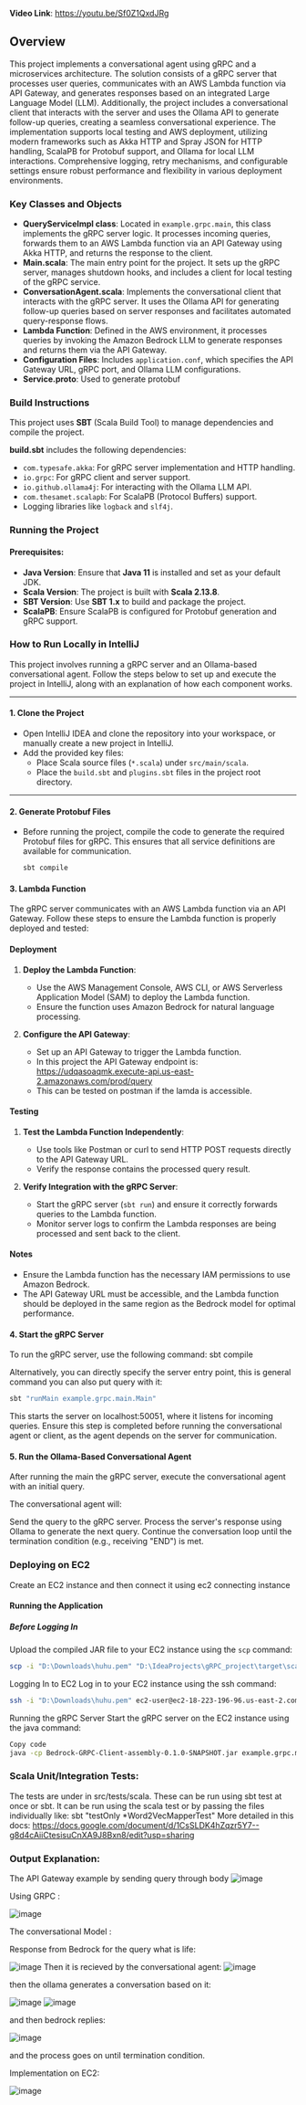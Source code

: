 
**Video Link**: https://youtu.be/Sf0Z1QxdJRg

## Overview
This project implements a conversational agent using gRPC and a microservices architecture. The solution consists of a gRPC server that processes user queries, communicates with an AWS Lambda function via API Gateway, and generates responses based on an integrated Large Language Model (LLM). Additionally, the project includes a conversational client that interacts with the server and uses the Ollama API to generate follow-up queries, creating a seamless conversational experience. The implementation supports local testing and AWS deployment, utilizing modern frameworks such as Akka HTTP and Spray JSON for HTTP handling, ScalaPB for Protobuf support, and Ollama for local LLM interactions. Comprehensive logging, retry mechanisms, and configurable settings ensure robust performance and flexibility in various deployment environments.


### Key Classes and Objects

- **QueryServiceImpl class**: Located in `example.grpc.main`, this class implements the gRPC server logic. It processes incoming queries, forwards them to an AWS Lambda function via an API Gateway using Akka HTTP, and returns the response to the client.
- **Main.scala**: The main entry point for the project. It sets up the gRPC server, manages shutdown hooks, and includes a client for local testing of the gRPC service.
- **ConversationAgent.scala**: Implements the conversational client that interacts with the gRPC server. It uses the Ollama API for generating follow-up queries based on server responses and facilitates automated query-response flows.
- **Lambda Function**: Defined in the AWS environment, it processes queries by invoking the Amazon Bedrock LLM to generate responses and returns them via the API Gateway.
- **Configuration Files**: Includes `application.conf`, which specifies the API Gateway URL, gRPC port, and Ollama LLM configurations.
- **Service.proto**: Used to generate protobuf


### Build Instructions
This project uses **SBT** (Scala Build Tool) to manage dependencies and compile the project.

**build.sbt** includes the following dependencies:
- `com.typesafe.akka`: For gRPC server implementation and HTTP handling.
- `io.grpc`: For gRPC client and server support.
- `io.github.ollama4j`: For interacting with the Ollama LLM API.
- `com.thesamet.scalapb`: For ScalaPB (Protocol Buffers) support.
- Logging libraries like `logback` and `slf4j`.

### Running the Project

#### Prerequisites:
- **Java Version**: Ensure that **Java 11** is installed and set as your default JDK.
- **Scala Version**: The project is built with **Scala 2.13.8**.
- **SBT Version**: Use **SBT 1.x** to build and package the project.
- **ScalaPB**: Ensure ScalaPB is configured for Protobuf generation and gRPC support.


### How to Run Locally in IntelliJ

This project involves running a gRPC server and an Ollama-based conversational agent. Follow the steps below to set up and execute the project in IntelliJ, along with an explanation of how each component works.

---

#### 1. **Clone the Project**
- Open IntelliJ IDEA and clone the repository into your workspace, or manually create a new project in IntelliJ.
- Add the provided key files:
  - Place Scala source files (`*.scala`) under `src/main/scala`.
  - Place the `build.sbt` and `plugins.sbt` files in the project root directory.

---

#### 2. **Generate Protobuf Files**
- Before running the project, compile the code to generate the required Protobuf files for gRPC. This ensures that all service definitions are available for communication.
  ```bash
  sbt compile

#### 3. **Lambda Function**

The gRPC server communicates with an AWS Lambda function via an API Gateway. Follow these steps to ensure the Lambda function is properly deployed and tested:

#### Deployment
1. **Deploy the Lambda Function**:
   - Use the AWS Management Console, AWS CLI, or AWS Serverless Application Model (SAM) to deploy the Lambda function.
   - Ensure the function uses Amazon Bedrock for natural language processing.

2. **Configure the API Gateway**:
   - Set up an API Gateway to trigger the Lambda function.
   - In this project the API Gateway endpoint is: https://udqasoaqmk.execute-api.us-east-2.amazonaws.com/prod/query
   - This can be tested on postman if the lamda is accessible.

#### Testing
1. **Test the Lambda Function Independently**:
   - Use tools like Postman or curl to send HTTP POST requests directly to the API Gateway URL.
   - Verify the response contains the processed query result.

2. **Verify Integration with the gRPC Server**:
   - Start the gRPC server (`sbt run`) and ensure it correctly forwards queries to the Lambda function.
   - Monitor server logs to confirm the Lambda responses are being processed and sent back to the client.

#### Notes
- Ensure the Lambda function has the necessary IAM permissions to use Amazon Bedrock.
- The API Gateway URL must be accessible, and the Lambda function should be deployed in the same region as the Bedrock model for optimal performance.


#### 4. Start the gRPC Server

To run the gRPC server, use the following command:
  sbt compile

Alternatively, you can directly specify the server entry point, this is general command you can also put query with it:

```bash
sbt "runMain example.grpc.main.Main"
```
This starts the server on localhost:50051, where it listens for incoming queries. Ensure this step is completed before running the conversational agent or client, as the agent depends on the server for communication.
#### 5. Run the Ollama-Based Conversational Agent

After running the main the gRPC server, execute the conversational agent with an initial query.

The conversational agent will:

Send the query to the gRPC server.
Process the server's response using Ollama to generate the next query.
Continue the conversation loop until the termination condition (e.g., receiving "END") is met.

### Deploying on EC2
Create an EC2 instance and then connect it using ec2 connecting instance
#### Running the Application

##### **Before Logging In**
Upload the compiled JAR file to your EC2 instance using the `scp` command:

```bash
scp -i "D:\Downloads\huhu.pem" "D:\IdeaProjects\gRPC_project\target\scala-2.13\Bedrock-GRPC-Client-assembly-0.1.0-SNAPSHOT.jar" ec2-user@ec2-18-223-196-96.us-east-2.compute.amazonaws.com:/home/ec2-user/
```
Logging In to EC2
Log in to your EC2 instance using the ssh command:

```bash
ssh -i "D:\Downloads\huhu.pem" ec2-user@ec2-18-223-196-96.us-east-2.compute.amazonaws.com
```

Running the gRPC Server
Start the gRPC server on the EC2 instance using the java command:

```bash
Copy code
java -cp Bedrock-GRPC-Client-assembly-0.1.0-SNAPSHOT.jar example.grpc.main.Main
```

### Scala Unit/Integration Tests:
The tests are under in src/tests/scala. These can be run using sbt test at once or sbt.
It can be run using the scala test or by passing the files individually like: sbt "testOnly *Word2VecMapperTest"
More detailed in this docs: https://docs.google.com/document/d/1CsSLDK4hZqzr5Y7--g8d4cAiiCtesisuCnXA9J8Bxn8/edit?usp=sharing
### Output Explanation:
The API Gateway example by sending query through body
![image](https://github.com/user-attachments/assets/8a5a5b04-c301-4ebf-8be8-c08a37ab9289)

Using GRPC :

![image](https://github.com/user-attachments/assets/790b0ddc-d435-4c04-8bee-6c2046c3daa3)


The conversational Model :

Response from Bedrock for the query what is life:

![image](https://github.com/user-attachments/assets/355e1a65-7f0f-49ae-a68d-11082b15c559)
Then it is recieved by the conversational agent:
![image](https://github.com/user-attachments/assets/2c4030a2-a21f-410a-8a14-469ce964d22d)

then the ollama generates a conversation based on it:

![image](https://github.com/user-attachments/assets/5e1b11dc-059a-4f6b-9c0c-645098c5e650)
![image](https://github.com/user-attachments/assets/af2d298e-0def-4c1a-8ba5-dddbea295333)

and then bedrock replies:

![image](https://github.com/user-attachments/assets/08c9261b-e798-40be-ab1c-81eec5efb33e)

and the process goes on until termination condition.

Implementation on EC2:

![image](https://github.com/user-attachments/assets/270ae5d6-e07e-4877-8576-77d8d667beef)















